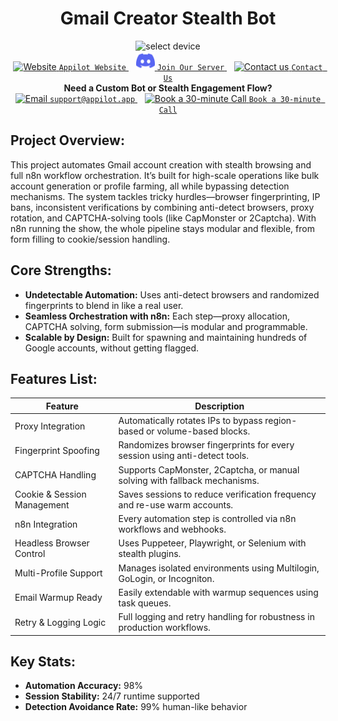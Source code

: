 <h1 align="center">Gmail Creator Stealth Bot</h1>

<div align="center">
  <img
    src="https://github.com/user-attachments/assets/d200549d-7613-446f-a43b-19a4117ca360"
    alt="select device"
    width="600px"
  />
</div>


<div align="center">
  <a href="https://appilot.app/">
    <img
      alt="Website"
      width="25px"
      src="https://github.com/user-attachments/assets/8e5f3af3-b098-4c1d-980d-df9aebc680d0"
    />
    <code>Appilot Website</code>
  </a>
  &nbsp;&nbsp;
  <a href="https://discord.gg/3CZ5muJdF2">
    <img
      alt="Join Our Server"
      width="30px"
      src="https://github.com/Zeeshanahmad4/RealEstateMate-WhatsApp-Group-Management-Bot/blob/main/discord-icon-svgrepo-com.svg"
    />
    <code>Join Our Server</code>
  </a>
  &nbsp;&nbsp;
  <a href="https://t.me/devpilot1">
    <img
      alt="Contact us"
      width="30px"
      src="https://edent.github.io/SuperTinyIcons/images/svg/telegram.svg"
    />
    <code>Contact Us</code>
  </a>
</div>

<div align="center">
<strong>Need a Custom Bot or Stealth Engagement Flow?</strong>

<div align="center">
  <a href="mailto:support@appilot.app">
  <img
    alt="Email"
    width="30px"
    src="https://github.com/user-attachments/assets/91c8d428-32b7-4be0-91fa-2e42c902b5b8"
  />
  <code>support@appilot.app</code>
</a>
  &nbsp;&nbsp;
  <a href="https://cal.com/app-pilot-m8i8oo/30min">
  <img
    alt="Book a 30-minute Call"
    width="30px"
    src="https://github.com/user-attachments/assets/cd3e5c7b-3e4e-4bb3-b242-bcc20ee78f13"
  />
  <code>Book a 30-minute Call</code>
</a>
<span>

<div align="left">

## Project Overview:
This project automates Gmail account creation with stealth browsing and full n8n workflow orchestration. It’s built for high-scale operations like bulk account generation or profile farming, all while bypassing detection mechanisms. The system tackles tricky hurdles—browser fingerprinting, IP bans, inconsistent verifications by combining anti-detect browsers, proxy rotation, and CAPTCHA-solving tools (like CapMonster or 2Captcha). With n8n running the show, the whole pipeline stays modular and flexible, from form filling to cookie/session handling.

## Core Strengths:
- **Undetectable Automation:** Uses anti-detect browsers and randomized fingerprints to blend in like a real user.
- **Seamless Orchestration with n8n:** Each step—proxy allocation, CAPTCHA solving, form submission—is modular and programmable.
- **Scalable by Design:** Built for spawning and maintaining hundreds of Google accounts, without getting flagged.


## Features List:
| Feature                     | Description                                                                |
| --------------------------- | -------------------------------------------------------------------------- |
| Proxy Integration           | Automatically rotates IPs to bypass region-based or volume-based blocks.   |
| Fingerprint Spoofing        | Randomizes browser fingerprints for every session using anti-detect tools. |
| CAPTCHA Handling            | Supports CapMonster, 2Captcha, or manual solving with fallback mechanisms. |
| Cookie & Session Management | Saves sessions to reduce verification frequency and re-use warm accounts.  |
| n8n Integration             | Every automation step is controlled via n8n workflows and webhooks.        |
| Headless Browser Control    | Uses Puppeteer, Playwright, or Selenium with stealth plugins.              |
| Multi-Profile Support       | Manages isolated environments using Multilogin, GoLogin, or Incogniton.    |
| Email Warmup Ready          | Easily extendable with warmup sequences using task queues.                 |
| Retry & Logging Logic       | Full logging and retry handling for robustness in production workflows.    |


## Key Stats:
- **Automation Accuracy:** 98%
- **Session Stability:** 24/7 runtime supported
- **Detection Avoidance Rate:** 99% human-like behavior
